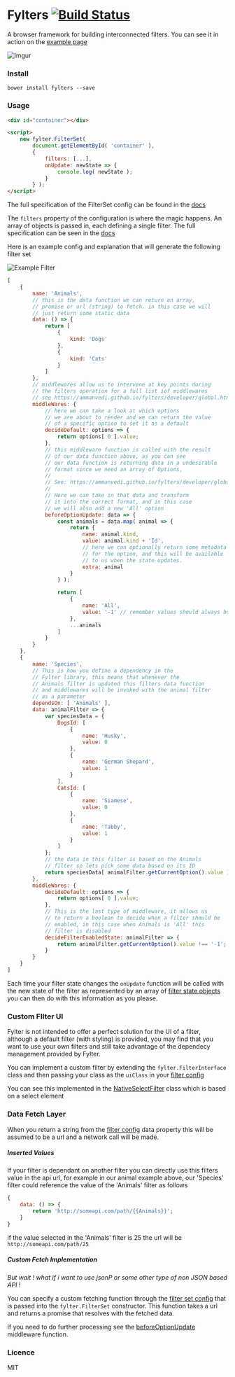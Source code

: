 # Fylters [![Build Status](https://travis-ci.org/ammanvedi/fylters.svg?branch=master)](https://travis-ci.org/ammanvedi/fylters)
A browser framework for building interconnected filters. You can see it in action on the [example page](https://ammanvedi.github.io/fylters/)

![Imgur](https://i.imgur.com/IVQ2Ev9.png)

### Install

```bower install fylters --save```

### Usage

```html
<div id="container"></div>

<script>
	new fylter.FilterSet(
		document.getElementById( 'container' ),
		{
			filters: [...],
			onUpdate: newState => {
				console.log( newState );
			}
		} );
</script>

```
The full specification of the FilterSet config can be found in the [docs](https://ammanvedi.github.io/fylters/developer/global.html#FilterSetConfig__anchor)

The ```filters``` property of the configuration is where the magic happens. An array of objects is passed in, each defining a single filter. The full specification can be seen in the [docs](https://ammanvedi.github.io/fylters/developer/global.html#FilterConfig__anchor)

Here is an example config and explanation that will generate the following filter set

![Example Filter](https://media.giphy.com/media/B1Tnd4Ga0y4eqhWOMz/giphy.gif)

```javascript
[
    {
        name: 'Animals',
        // this is the data function we can return an array,
        // promise or url (string) to fetch. in this case we will
        // just return some static data
        data: () => {
            return [
                {
                    kind: 'Dogs'
                },
                {
                    kind: 'Cats'
                }
            ]
        },
        // middlewares allow us to intervene at key points during
        // the filters operation for a full list iof middlewares
        // see https://ammanvedi.github.io/fylters/developer/global.html#Middlewares__anchor
        middleWares: {
            // here we can take a look at which options
            // we are about to render and we can return the value
            // of a specific option to set it as a default
            decideDefault: options => {
                return options[ 0 ].value;
            },
            // this middleware function is called with the result
            // of our data function above, as you can see
            // our data function is returning data in a undesirable
            // format since we need an array of Options,
            //
            // See: https://ammanvedi.github.io/fylters/developer/global.html#Option__anchor
            //
            // Here we can take in that data and transform
            // it into the correct format, and in this case
            // we will also add a new 'All' option
            beforeOptionUpdate: data => {
                const animals = data.map( animal => {
                    return {
                        name: animal.kind,
                        value: animal.kind + 'Id',
                        // here we can optionally return some metadata
                        // for the option, and this will be available
                        // to us when the state updates.
                        extra: animal
                    }
                } );

                return [
                    {
                        name: 'All',
                        value: '-1' // remember values should always be strings !!
                    },
                    ...animals
                ]
            }
        }
    },
    {
        name: 'Species',
        // This is how you define a dependency in the
        // Fylter library, this means that whenever the
        // Animals filter is updated this filters data function
        // and middlewares will be invoked with the animal filter
        // as a parameter
        dependsOn: [ 'Animals' ],
        data: animalFilter => {
            var speciesData = {
                DogsId: [
                    {
                        name: 'Husky',
                        value: 0
                    },
                    {
                        name: 'German Shepard',
                        value: 1
                    }
                ],
                CatsId: [
                    {
                        name: 'Siamese',
                        value: 0
                    },
                    {
                        name: 'Tabby',
                        value: 1
                    }
                ]
            };
            // the data in this filter is based on the Animals
            // filter so lets pick some data based on its ID
            return speciesData[ animalFilter.getCurrentOption().value ];
        },
        middleWares: {
            decideDefault: options => {
                return options[ 0 ].value;
            },
            // This is the last type of middleware, it allows us
            // to return a boolean to decide when a filter should be
            // enabled, in this case when Animals is 'All' this
            // filter is disabled
            decideFilterEnabledState: animalFilter => {
                return animalFilter.getCurrentOption().value !== '-1';
            }
        }
    }
]


```

Each time your filter state changes the `onUpdate` function will be called with the new state of the filter as represented by an array of [filter state objects](https://ammanvedi.github.io/fylters/developer/global.html#CurrentFilterValue__anchor) you can then do with this information as you please.

### Custom FIlter UI

Fylter is not intended to offer a perfect solution for the UI of a filter, although a default filter (with styling) is provided, you may find that you want to use your own filters and still take advantage of the dependecy management provided by Fylter.

You can implement a custom filter by extending the `fylter.FilterInterface` class and then passing your class as the `uiClass` in your [filter config](https://ammanvedi.github.io/fylters/developer/global.html#FilterConfig__anchor)

You can see this implemented in the [NativeSelectFilter](https://github.com/ammanvedi/fylters/blob/master/lib/js/filter/NativeSelect.js) class which is based on a select element

### Data Fetch Layer

When you return a string from the [filter config](https://ammanvedi.github.io/fylters/developer/global.html#FilterConfig__anchor) data property this will be assumed to be a url and a network call will be made.

##### Inserted Values

If your filter is dependant on another filter you can directly use this filters value in the api url, for example in our animal example above, our 'Species' filter could reference the value of the 'Animals' filter as follows

```javascript
{
    data: () => {
        return 'http://someapi.com/path/{{Animals}}';
    }
}
```

if the value selected in the 'Animals' filter is 25 the url will be `http://someapi.com/path/25`

##### Custom Fetch Implementation

*But wait ! what if i want to use jsonP or some other type of non JSON based API* !

You can specify a custom fetching function through the [filter set config](https://ammanvedi.github.io/fylters/developer/global.html#FilterSetConfig__anchor) that is passed into the `fylter.FilterSet` constructor. This function takes a url and returns a promise that resolves with the fetched data.

If you need to do further processing see the [beforeOptionUpdate](https://ammanvedi.github.io/fylters/developer/global.html#Middlewares__anchor) middleware function.

### Licence

MIT
